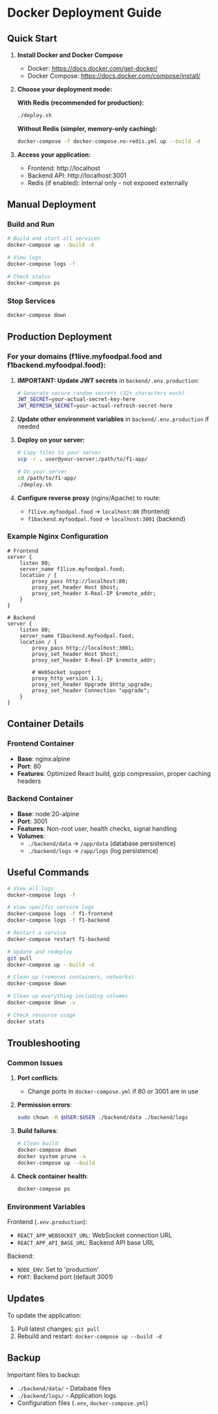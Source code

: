 # Docker Deployment Guide

## Quick Start

1. **Install Docker and Docker Compose**
   - Docker: https://docs.docker.com/get-docker/
   - Docker Compose: https://docs.docker.com/compose/install/

2. **Choose your deployment mode:**

   **With Redis (recommended for production):**
   ```bash
   ./deploy.sh
   ```

   **Without Redis (simpler, memory-only caching):**
   ```bash
   docker-compose -f docker-compose.no-redis.yml up --build -d
   ```

3. **Access your application:**
   - Frontend: http://localhost
   - Backend API: http://localhost:3001
   - Redis (if enabled): Internal only - not exposed externally

## Manual Deployment

### Build and Run
```bash
# Build and start all services
docker-compose up --build -d

# View logs
docker-compose logs -f

# Check status
docker-compose ps
```

### Stop Services
```bash
docker-compose down
```

## Production Deployment

### For your domains (f1live.myfoodpal.food and f1backend.myfoodpal.food):

1. **IMPORTANT: Update JWT secrets** in `backend/.env.production`:
   ```bash
   # Generate secure random secrets (32+ characters each)
   JWT_SECRET=your-actual-secret-key-here
   JWT_REFRESH_SECRET=your-actual-refresh-secret-here
   ```

2. **Update other environment variables** in `backend/.env.production` if needed
3. **Deploy on your server:**
   ```bash
   # Copy files to your server
   scp -r . user@your-server:/path/to/f1-app/

   # On your server
   cd /path/to/f1-app/
   ./deploy.sh
   ```

3. **Configure reverse proxy** (nginx/Apache) to route:
   - `f1live.myfoodpal.food` → `localhost:80` (frontend)
   - `f1backend.myfoodpal.food` → `localhost:3001` (backend)

### Example Nginx Configuration

```nginx
# Frontend
server {
    listen 80;
    server_name f1live.myfoodpal.food;
    location / {
        proxy_pass http://localhost:80;
        proxy_set_header Host $host;
        proxy_set_header X-Real-IP $remote_addr;
    }
}

# Backend
server {
    listen 80;
    server_name f1backend.myfoodpal.food;
    location / {
        proxy_pass http://localhost:3001;
        proxy_set_header Host $host;
        proxy_set_header X-Real-IP $remote_addr;
        
        # WebSocket support
        proxy_http_version 1.1;
        proxy_set_header Upgrade $http_upgrade;
        proxy_set_header Connection "upgrade";
    }
}
```

## Container Details

### Frontend Container
- **Base**: nginx:alpine
- **Port**: 80
- **Features**: Optimized React build, gzip compression, proper caching headers

### Backend Container
- **Base**: node:20-alpine
- **Port**: 3001
- **Features**: Non-root user, health checks, signal handling
- **Volumes**: 
  - `./backend/data` → `/app/data` (database persistence)
  - `./backend/logs` → `/app/logs` (log persistence)

## Useful Commands

```bash
# View all logs
docker-compose logs -f

# View specific service logs
docker-compose logs -f f1-frontend
docker-compose logs -f f1-backend

# Restart a service
docker-compose restart f1-backend

# Update and redeploy
git pull
docker-compose up --build -d

# Clean up (removes containers, networks)
docker-compose down

# Clean up everything including volumes
docker-compose down -v

# Check resource usage
docker stats
```

## Troubleshooting

### Common Issues

1. **Port conflicts**: 
   - Change ports in `docker-compose.yml` if 80 or 3001 are in use

2. **Permission errors**:
   ```bash
   sudo chown -R $USER:$USER ./backend/data ./backend/logs
   ```

3. **Build failures**:
   ```bash
   # Clean build
   docker-compose down
   docker system prune -a
   docker-compose up --build
   ```

4. **Check container health**:
   ```bash
   docker-compose ps
   ```

### Environment Variables

Frontend (`.env.production`):
- `REACT_APP_WEBSOCKET_URL`: WebSocket connection URL
- `REACT_APP_API_BASE_URL`: Backend API base URL

Backend:
- `NODE_ENV`: Set to 'production'
- `PORT`: Backend port (default 3001)

## Updates

To update the application:
1. Pull latest changes: `git pull`
2. Rebuild and restart: `docker-compose up --build -d`

## Backup

Important files to backup:
- `./backend/data/` - Database files
- `./backend/logs/` - Application logs
- Configuration files (`.env`, `docker-compose.yml`)